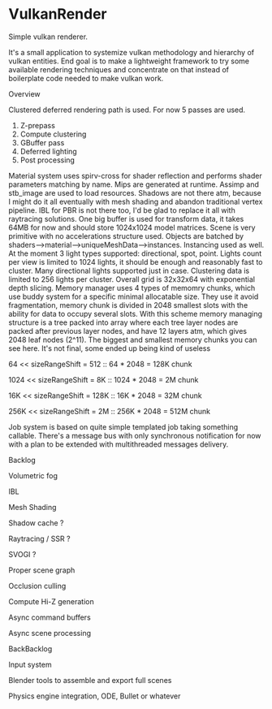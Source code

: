 # VulkanRender
Simple vulkan renderer.

It's a small application to systemize vulkan methodology and hierarchy of vulkan entities.
End goal is to make a lightweight framework to try some available rendering techniques
and concentrate on that instead of boilerplate code needed to make vulkan work.

Overview

Clustered deferred rendering path is used. For now 5 passes are used.

  1. Z-prepass
  2. Compute clustering
  3. GBuffer pass
  4. Deferred lighting
  5. Post processing

Material system uses spirv-cross for shader reflection and performs shader parameters matching by name.
Mips are generated at runtime. Assimp and stb_image are used to load resources. Shadows are not there atm,
because I might do it all eventually with mesh shading and abandon traditional vertex pipeline. IBL for PBR
is not there too, I'd be glad to replace it all with raytracing solutions. One big buffer is used for
transform data, it takes 64MB for now and should store 1024x1024 model matrices. Scene is very primitive 
with no accelerations structure used. Objects are batched by shaders-->material-->uniqueMeshData-->instances.
Instancing used as well. At the moment 3 light types supported: directional, spot, point. Lights count per
view is limited to 1024 lights, it should be enough and reasonably fast to cluster. Many directional lights 
supported just in case. Clustering data is limited to 256 lights per cluster. Overall grid is 32x32x64 with
exponential depth slicing. Memory manager uses 4 types of memomry chunks, which use buddy system for a specific
minimal allocatable size. They use it avoid fragmentation, memory chunk is divided in 2048 smallest slots
with the ability for data to occupy several slots. With this scheme memory managing structure is a tree packed
into array where each tree layer nodes are packed after previous layer nodes, and have 12 layers atm, which gives
2048 leaf nodes (2^11). The biggest and smallest memory chunks you can see here. It's not final, some ended up
being kind of useless

64 << sizeRangeShift = 512          :: 64 * 2048     = 128K chunk

1024 << sizeRangeShift = 8K         :: 1024 * 2048   = 2M chunk

16K << sizeRangeShift = 128K        :: 16K * 2048    = 32M chunk

256K << sizeRangeShift = 2M         :: 256K * 2048   = 512M chunk

Job system is based on quite simple templated job taking something callable. There's a message bus with only synchronous
notification for now with a plan to be extended with multithreaded messages delivery.


Backlog



  Volumetric fog

  IBL

  Mesh Shading

  Shadow cache ?

  Raytracing / SSR ?

  SVOGI ?

  Proper scene graph

  Occlusion culling

  Compute Hi-Z generation

  Async command buffers

  Async scene processing



BackBacklog



  Input system

  Blender tools to assemble and export full scenes

  Physics engine integration, ODE, Bullet or whatever

